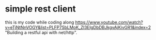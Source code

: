 simple rest client
==================

this is my code while coding along https://www.youtube.com/watch?v=eTjNtNnVOGY&list=PLFP7SbLMoK_Zl3EIgDbDBJkgyAjKivGR1&index=2
"Building a restful api with net/http".


